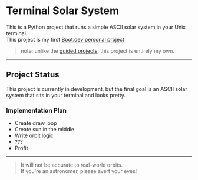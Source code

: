 # Terminal Solar System

This is a Python project that runs a simple ASCII solar system in your Unix terminal.  
This project is my first [Boot.dev personal project](https://www.boot.dev/courses/build-personal-project-1)  
> note: unlike the [guided projects](https://github.com/stars/charliej2005/lists/boot-dev), this project is entirely my own.

---

## Project Status

This project is currently in development, but the final goal is an ASCII solar system that sits in your terminal and looks pretty.

### Implementation Plan

- Create draw loop  
- Create sun in the middle  
- Write orbit logic
- ???
- Profit

---

> It will not be accurate to real-world orbits.  
> If you're an astronomer, please avert your eyes!
